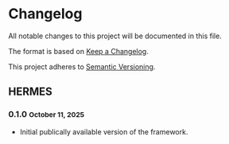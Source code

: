 # Changelog

All notable changes to this project will be documented in this file.

The format is based on [Keep a Changelog](https://keepachangelog.com/en/1.0.0/).

This project adheres to [Semantic Versioning](https://semver.org/spec/v2.0.0.html).

## HERMES

### 0.1.0 <small>October 11, 2025</small>
- Initial publically available version of the framework.
